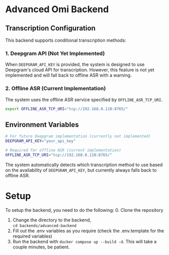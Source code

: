 # Advanced Omi Backend

## Transcription Configuration

This backend supports conditional transcription methods:

### 1. Deepgram API (Not Yet Implemented)
When `DEEPGRAM_API_KEY` is provided, the system is designed to use Deepgram's cloud API for transcription. However, this feature is not yet implemented and will fall back to offline ASR with a warning.

### 2. Offline ASR (Current Implementation)
The system uses the offline ASR service specified by `OFFLINE_ASR_TCP_URI`.

```bash
export OFFLINE_ASR_TCP_URI="tcp://192.168.0.110:8765/"
```

## Environment Variables

```bash
# For future Deepgram implementation (currently not implemented)
DEEPGRAM_API_KEY="your_api_key"

# Required for offline ASR (current implementation)
OFFLINE_ASR_TCP_URI="tcp://192.168.0.110:8765/"
```

The system automatically detects which transcription method to use based on the availability of `DEEPGRAM_API_KEY`, but currently always falls back to offline ASR.

# Setup

To setup the backend, you need to do the following:
0. Clone the repository
1. Change the directory to the backend,  
`cd backends/advanced-backend`
2. Fill out the .env variables as you require (check the .env.template for the required variables)
3. Run the backend with `docker compose up --build -d`. This will take a couple minutes, be patient.